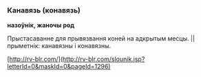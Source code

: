 ### Канавязь (конавязь)
**назоўнік, жаночы род**

Прыстасаванне для прывязвання коней на адкрытым месцы. || прыметнік: канавязны і конавязны.

<a rel="author">[http://rv-blr.com/](http://rv-blr.com/slounik.jsp?letterId=0&maskId=0&pageId=1296)</a>
